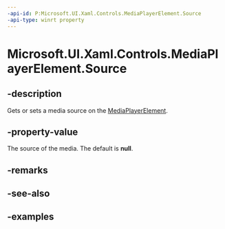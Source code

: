 ```yaml
---
-api-id: P:Microsoft.UI.Xaml.Controls.MediaPlayerElement.Source
-api-type: winrt property
---
```


# Microsoft.UI.Xaml.Controls.MediaPlayerElement.Source

<!--
public Windows.Media.Playback.IMediaPlaybackSource Source { get; set; }
-->


## -description
Gets or sets a media source on the [MediaPlayerElement](mediaplayerelement.md).

## -property-value
The source of the media. The default is **null**.

## -remarks

## -see-also

## -examples


